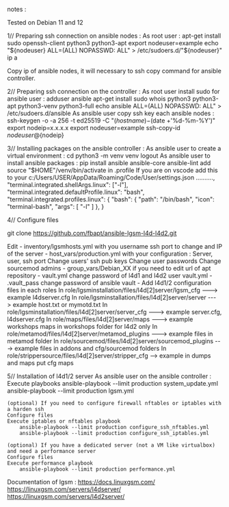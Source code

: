 notes :

Tested on Debian 11 and 12

1// Preparing ssh connection on ansible nodes :
As root user :
	apt-get install sudo openssh-client python3 python3-apt
	export nodeuser=example
	echo "${nodeuser} ALL=(ALL) NOPASSWD: ALL" > /etc/sudoers.d/"${nodeuser}"
	ip a

Copy ip of ansible nodes, it will necessary to ssh copy command for ansible controller.

2// Preparing ssh connection on the controller :
As root user install sudo for ansible user :
	adduser ansible
	apt-get install sudo whois python3 python3-apt python3-venv python3-full
	echo ansible ALL=(ALL) NOPASSWD: ALL" > /etc/sudoers.d/ansible
As ansible user copy ssh key each ansible nodes :
	ssh-keygen -o -a 256 -t ed25519 -C "$(hostname)-$(date +'%d-%m-%Y')"
	export nodeip=x.x.x.x
	export nodeuser=example
	ssh-copy-id ${nodeuser}@${nodeip}

3// Installing packages on the ansible controller :
As ansible user to create a virtual environment :
    cd
	python3 -m venv venv
	logout
As ansible user to install ansible packages :
	pip install ansible ansible-core ansible-lint
	add source "$HOME"/venv/bin/activate in .profile
If you are on vscode add this to your c:/Users/USER/AppData/Roaming/Code/User/settings.json
    ..........,
	"terminal.integrated.shellArgs.linux": ["-l"],
	"terminal.integrated.defaultProfile.linux": "bash",
	"terminal.integrated.profiles.linux": {
	  "bash": {
		"path": "/bin/bash",
		"icon": "terminal-bash",
		"args": [ "-l" ]
	  },
	}

4// Configure files

git clone https://github.com/fbapt/ansible-lgsm-l4d-l4d2.git

Edit 
    - inventory/lgsmhosts.yml with you username ssh port to change and IP of the server
    - host_vars/production.yml with your configuration :
    Server, user, ssh port
    Change users' ssh pub keys
    Change user passwords
    Change sourcemod admins
    - group_vars/Debian_XX if you need to edit url of apt repository
    - vault.yml change password of l4d1 and l4d2 user vault.yml
    - .vault_pass change password of ansible vault
    - Add l4d1/2 configuration files in each roles 
     In role/lgsminstallation/files/l4d[2]server/lgsm_cfg ---> example l4dserver.cfg
     In role/lgsminstallation/files/l4d[2]server/server ---> example host.txt or mymotd.txt
     In role/lgsminstallation/files/l4d[2]server/server_cfg ---> example server.cfg, l4dserver.cfg
     In role/maps/files/l4d[2]server/maps ---> example workshops maps in workshops folder for l4d2 only
     In role/metamod/files/l4d[2]server/metamod_plugins ---> example files in metamod folder
     In role/sourcemod/files/l4d[2]server/sourcemod_plugins ---> example files in addons and cfg/sourcemod folders
     In role/strippersource/files/l4d[2]server/stripper_cfg --> example in dumps and maps put cfg maps

5// Installation of l4d1/2 server
As ansible user on the ansible controller :
	Execute playbooks
		ansible-playbook --limit production system_update.yml
		ansible-playbook --limit production lgsm.yml

	(optional) If you need to configure firewall nftables or iptables with a harden ssh
	Configure files
	Execute iptables or nftables playbook
		ansible-playbook --limit production configure_ssh_nftables.yml
		ansible-playbook --limit production configure_ssh_iptables.yml

	(optional) If you have a dedicated server (not a VM like virtualbox) and need a performance server
	Configure files
	Execute performance playbook
		ansible-playbook --limit production performance.yml

Documentation of lgsm :
https://docs.linuxgsm.com/
https://linuxgsm.com/servers/l4dserver/
https://linuxgsm.com/servers/l4d2server/
